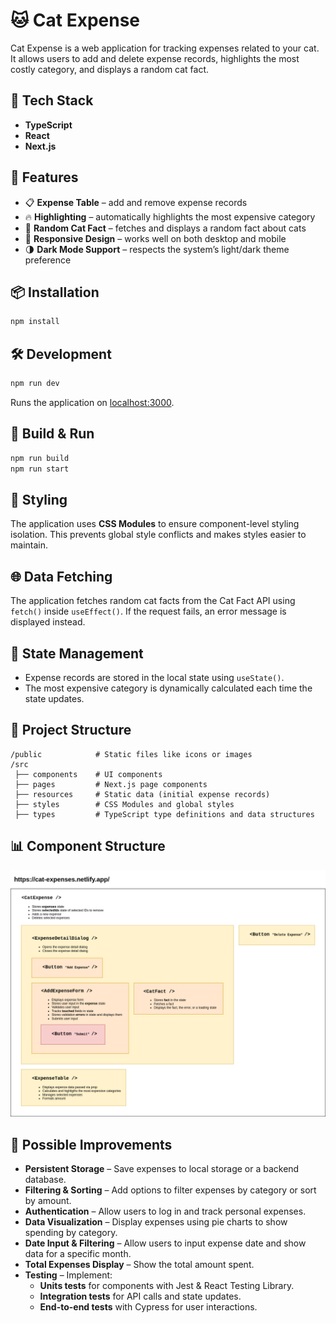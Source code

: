 # 🐱 Cat Expense

Cat Expense is a web application for tracking expenses related to your cat. It allows users to add and delete expense records, highlights the most costly category, and displays a random cat fact.

## 🚀 Tech Stack
- **TypeScript**
- **React**
- **Next.js**

## 🎯 Features
- 📋 **Expense Table** – add and remove expense records
- 🔥 **Highlighting** – automatically highlights the most expensive category
- 🐾 **Random Cat Fact** – fetches and displays a random fact about cats
- 📱 **Responsive Design** – works well on both desktop and mobile
- 🌗 **Dark Mode Support** – respects the system’s light/dark theme preference

## 📦 Installation
```bash
npm install
```  

## 🛠 Development
```bash
npm run dev
```
Runs the application on [localhost:3000](http://localhost:3000).

## 🔨 Build & Run
```bash
npm run build
npm run start
```

## 🎨 Styling
The application uses **CSS Modules** to ensure component-level styling isolation. This prevents global style conflicts and makes styles easier to maintain.

## 🌐 Data Fetching
The application fetches random cat facts from the Cat Fact API using `fetch()` inside `useEffect()`. If the request fails, an error message is displayed instead.

## 🔧 State Management
- Expense records are stored in the local state using `useState()`.
- The most expensive category is dynamically calculated each time the state updates.

## 📂 Project Structure
```plaintext
/public            # Static files like icons or images
/src
 ├── components    # UI components
 ├── pages         # Next.js page components
 ├── resources     # Static data (initial expense records)
 ├── styles        # CSS Modules and global styles
 ├── types         # TypeScript type definitions and data structures
```

## 📊 Component Structure
![Cat Expense architecture](https://raw.githubusercontent.com/makoks/cat-expense/refs/heads/main/public/cat-expense-diagram.png)

## 🚀 Possible Improvements
- **Persistent Storage** – Save expenses to local storage or a backend database.
- **Filtering & Sorting** – Add options to filter expenses by category or sort by amount.
- **Authentication** – Allow users to log in and track personal expenses.
- **Data Visualization** – Display expenses using pie charts to show spending by category.
- **Date Input & Filtering** – Allow users to input expense date and show data for a specific month.
- **Total Expenses Display** – Show the total amount spent.
- **Testing** – Implement:
  - **Units tests** for components with Jest & React Testing Library.
  - **Integration tests** for API calls and state updates.
  - **End-to-end tests** with Cypress for user interactions.
